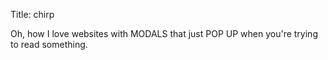 Title: chirp

Oh, how I love websites with MODALS that just POP UP when you're trying to read something.
